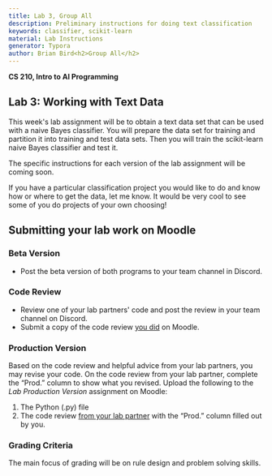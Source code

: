 ```yaml
---
title: Lab 3, Group All
description: Preliminary instructions for doing text classification
keywords: classifier, scikit-learn
material: Lab Instructions
generator: Typora
author: Brian Bird<h2>Group All</h2>
---
```


**CS 210, Intro to AI Programming**

## Lab 3: Working with Text Data

This week's lab assignment will be to obtain a text data set that can be used with a naive Bayes classifier. You will prepare the data set for training and partition it into training and test data sets. Then you will train the scikit-learn naive Bayes classifier and test it. 

The specific instructions for each version of the lab assignment will be coming soon.

If you have a particular classification project you would like to do and know how or where to get the data, let me know. It would be very cool to see some of you do projects of your own choosing!



## Submitting your lab work on Moodle

### Beta Version

- Post the beta version of both programs to your team channel in Discord.

### Code Review

- Review one of your lab partners' code and post the review in your team channel on Discord.
- Submit a copy of the code review <u>you did</u> on Moodle.

### Production Version

 Based on the code review and helpful advice from your lab partners, you may revise your code. On the code review from your lab partner, complete the “Prod.” column to show what you revised. Upload the following to the *Lab Production Version* assignment on Moodle:

1. The Python (.py) file
3. The code review <u>from your lab partner</u> with the “Prod.” column filled out by you.

### Grading Criteria

The main focus of grading will be on rule design and problem solving skills.

